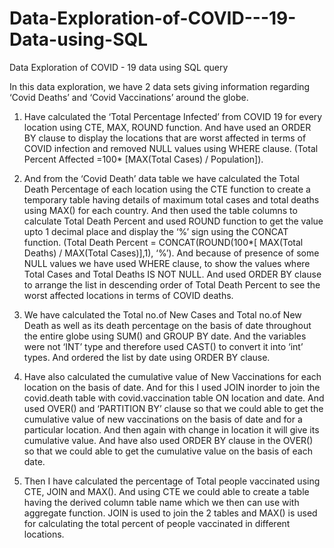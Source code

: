 # Data-Exploration-of-COVID---19-Data-using-SQL
Data Exploration of COVID - 19 data using SQL query

In this data exploration, we have 2 data sets giving information regarding ‘Covid Deaths’ and ‘Covid Vaccinations’ around the globe.

1.	 Have calculated the ‘Total Percentage Infected’ from COVID 19 for every location using CTE, MAX, ROUND function. And have used an ORDER BY clause to display the locations that are worst affected in terms of COVID infection and removed NULL values using WHERE clause. (Total Percent Affected =100* [MAX(Total Cases) / Population]). 

2.	And from the ‘Covid Death’ data table we have calculated the Total Death Percentage of each location using the CTE function to create a temporary table having details of maximum total cases and total deaths using MAX() for each country. And then used the table columns to calculate Total Death Percent and used ROUND function to get the value upto 1 decimal place and display the ‘%’ sign using the CONCAT function. (Total Death Percent = CONCAT(ROUND(100*[ MAX(Total Deaths) / MAX(Total Cases)],1), ‘%’). And because of presence of some NULL values we have used WHERE clause, to show the values where Total Cases and Total Deaths IS NOT NULL. And used ORDER BY clause to arrange the list in descending order of Total Death Percent to see the worst affected locations in terms of COVID deaths.

3.	We have calculated the Total no.of New Cases and Total no.of New Death as well as its death percentage on the basis of date throughout the entire globe using SUM() and GROUP BY date. And the variables were not ‘INT’ type and therefore used CAST() to convert it into ‘int’ types. And ordered the list by date using ORDER BY clause.

4.	Have also calculated the cumulative value of New Vaccinations for each location on the basis of date. And for this I used JOIN inorder to join the covid.death table with covid.vaccination table ON location and date. And used OVER() and ‘PARTITION BY’ clause so that we could able to get the cumulative value of new vaccinations on the basis of date and for a particular location. And then again with change in location it will give its cumulative value. And have also used ORDER BY clause in the OVER() so that we could able to get the cumulative value on the basis of each date. 

5.	Then I have calculated the percentage of Total people vaccinated using CTE, JOIN and MAX(). And using CTE we could able to create a table having the derived column table name which we then can use with aggregate function. JOIN is used to join the 2 tables and MAX() is used for calculating the total percent of people vaccinated in different locations.
